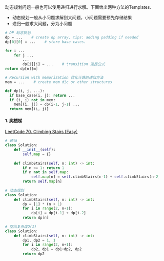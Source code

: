 动态规划问题一般也可以使用递归进行求解。下面给出两种方法的Templates.

- 动态规划一般从小问题求解到大问题，小问题需要预先存储结果
- 递归一般求大问题，分为小问题

```python
# DP 动态规划
dp = ...    # create dp array, tips: adding padding if needed
dp[0][0] = ...    # store base cases.

for i ...
    for j ...
        ...
        dp[i][j] = ...    # transition 递推公式
return dp[n][m]

# Recursion with memorization 优化计算的递归方法
mem = ...    # create mem dic or other structures

def dp(i, j, ...):
  if base_case(i, j): return ...
  if (i, j) not in mem:
    mem[(i, j)] = dp(i-1, j-1) ...
  return mem[(i, j)]
```



#### 1. 爬楼梯

[LeetCode 70. Climbing Stairs (Easy)](https://leetcode.com/problems/climbing-stairs/submissions/)

```python
# 递归
class Solution:
    def __init__(self):
        self.map = {}
        
    def climbStairs(self, n: int) -> int:
        if n <= 1: return 1
        if n not in self.map:
            self.map[n] = self.climbStairs(n-1) + self.climbStairs(n-2)
        return self.map[n]
      
# 动态规划
class Solution:
    def climbStairs(self, n: int) -> int:
        dp = [1] * (n + 1)
        for i in range(2, n+1):
            dp[i] = dp[i-1] + dp[i-2]
        return dp[n]
      
# 空间复杂度O(1)
class Solution:
    def climbStairs(self, n: int) -> int:
        dp1, dp2 = 1, 1
        for i in range(2, n+1):
            dp2, dp1 = dp1+dp2, dp2
        return dp2
```

